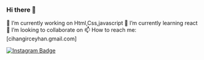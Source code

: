 ### Hi there 👋

<!--
**cihangirceyhan/cihangirceyhan** is a ✨ _special_ ✨ repository because its `README.md` (this file) appears on your GitHub profile.

Here are some ideas to get you started:

- 🔭 I’m currently working on ...
- 🌱 I’m currently learning ...
- 👯 I’m looking to collaborate on ...
- 🤔 I’m looking for help with ...
- 💬 Ask me about ...
- 📫 How to reach me: ...
- 😄 Pronouns: ...
- ⚡ Fun fact: ...
-->
🔭 I’m currently working on Html,Css,javascript
🌱 I’m currently learning react
👯 I’m looking to collaborate on 
📫 How to reach me:[cihangirceyhan.gmail.com]

[![Instagram Badge](https://img.shields.io/badge/-instagram-000?style=quare&labelColor=000&logo=instagram&logoColor=white&link=https://www.instagram.com/cihangirceyhan/?hl=tr)](https://www.instagram.com/cihangirceyhan/?hl=tr) 


